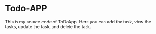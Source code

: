 # Todo-APP
This is my source code of ToDoApp. Here you can add the task, view the tasks, update the task, and delete the task.
